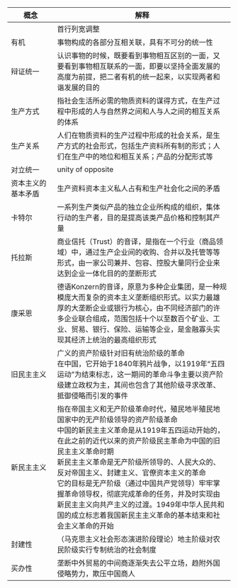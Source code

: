 |概念|解释
|---|---
|<img style="width:50vw">|首行列宽调整
|有机|事物构成的各部分互相关联，具有不可分的统一性
|辩证统一| 认识事物的时候，既要看到事物相互区别的一面，又要看到事物相互联系的一面，即要以坚持全面发展的高度为前提，把二者有机的统一起来，以实现两者和谐发展的目的
|生产方式|指社会生活所必需的物质资料的谋得方式，在生产过程中形成的人与自然界之间和人与人之间的相互关系的体系
|生产关系|人们在物质资料的生产过程中形成的社会关系，是生产方式的社会形式，包括生产资料所有制的形式；人们在生产中的地位和相互关系；产品的分配形式等
|对立统一|unity of opposite
|资本主义的基本矛盾|生产资料资本主义私人占有和生产社会化之间的矛盾
|卡特尔|一系列生产类似产品的独立企业所构成的组织，集体行动的生产者，目的是提高该类产品价格和控制其产量
|托拉斯|商业信托（Trust）的音译，是指在一个行业（商品领域）中，通过生产企业间的收购、合并以及托管等等形式，由一家公司兼并、包容、控股大量同行企业来达到企业一体化目的的垄断形式
|康采恩|德语Konzern的音译，原意为多种企业集团，是一种规模庞大而复杂的资本主义垄断组织形式。以实力最雄厚的大垄断企业或银行为核心，由不同经济部门的许多企业联合组成，范围包括十个以至数百个矿业、工业、贸易、银行、保险、运输等企业，是金融寡头实现其经济上统治的最高组织形式
|旧民主主义|广义的资产阶级针对旧有统治阶级的革命<br>在中国，它开始于1840年鸦片战争，以1919年“五四运动”为结束标志，这一期间的革命斗争主要以资产阶级建立政权为主，其间也包含了其他阶级寻求改革、抵御侵略而引发的事件
|新民主主义|指在帝国主义和无产阶级革命时代，殖民地半殖民地国家中的无产阶级领导的资产阶级革命<br>中国的新民主主义革命是从1919年五四运动开始的，在此之前的近代以来的资产阶级民主革命为中国的旧民主主义革命时期<br>新民主主义革命是无产阶级所领导的、人民大众的、反对帝国主义、封建主义、官僚资本主义的革命<br>它的目标是无产阶级（通过中国共产党领导）牢牢掌握革命领导权，彻底完成革命的任务，并及时实现由新民主主义向共产主义的过渡。1949年中华人民共和国的成立标志着我国新民主主义革命的基本结束和社会主义革命的开始
|封建性|（马克思主义社会形态演进阶段理论）地主阶级对农民阶级实行专制统治的社会制度
|买办性|垄断中外贸易的中间商逐渐失去公平立场，趋附外国侵略势力，欺压中国商人
